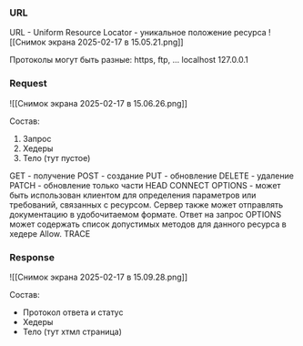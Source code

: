 ### URL

URL - Uniform Resource Locator - уникальное положение ресурса
![[Снимок экрана 2025-02-17 в 15.05.21.png]]

Протоколы могут быть разные: https, ftp, ...
localhost 127.0.0.1
### Request

![[Снимок экрана 2025-02-17 в 15.06.26.png]]

Состав:
1. Запрос
2. Хедеры
3. Тело (тут пустое)

GET - получение
POST - создание
PUT - обновление
DELETE - удаление
PATCH - обновление только части
HEAD
CONNECT
OPTIONS - может быть использован клиентом для определения параметров или требований, связанных с ресурсом. Сервер также может отправлять документацию в удобочитаемом формате. Ответ на запрос OPTIONS может содержать список допустимых методов для данного ресурса в хедере Allow.
TRACE
### Response

![[Снимок экрана 2025-02-17 в 15.09.28.png]]

Состав:
- Протокол ответа и статус
- Хедеры
- Тело (тут хтмл страница)